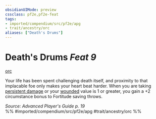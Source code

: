 ```yaml
---
obsidianUIMode: preview
cssclass: pf2e,pf2e-feat
tags:
- imported/compendium/src/pf2e/apg
- trait/ancestry/orc
aliases: ["Death's Drums"]
---
```

# Death's Drums  *Feat 9*  
[orc](orc.md)  


Your life has been spent challenging death itself, and proximity to that implacable foe only makes your heart beat harder. When you are taking [persistent damage](conditions.md#Persistent%20Damage) or your [wounded](conditions.md#Wounded) value is 1 or greater, you gain a +2 circumstance bonus to Fortitude saving throws.

*Source: Advanced Player's Guide p. 19*  
%% #imported/compendium/src/pf2e/apg #trait/ancestry/orc %%